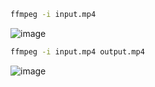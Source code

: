 ```bash
ffmpeg -i input.mp4
```

![image](https://github.com/qifeibro/ffmpeg_video_cut/assets/87322305/b38bce68-de15-4545-860f-612b6e71f665)

```bash
ffmpeg -i input.mp4 output.mp4
```

![image](https://github.com/qifeibro/ffmpeg_video_cut/assets/87322305/cc48f701-1372-410a-8dee-c9d7734de769)
